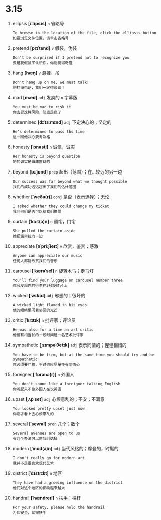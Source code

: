 # 3.15




1. ellipsis **[ɪˈlɪpsɪs]** `n` 省略号
    ```
    To browse to the location of the file, click the ellipsis button
    如要浏览文件位置，请单击省略号
    ```

2. pretend **[prɪˈtend]** `v` 假装，伪装
    ```
    Don't be surprised if I pretend not to recognize you
    要是我假装不认识你，你别觉得奇怪
    ```

3. hang **[hæŋ]** `v` 悬挂，吊
    ```
    Don't hang up on me, we must talk!
    别挂掉电话，我们一定得谈谈！
    ```

4. mad **[mæd]** `adj` 发疯的 `n` 字幕版
    ```
    You must be mad to risk it
    你去冒这种风险，简直是疯了
    ```

5. determined **[dɪˈtɜːmɪnd]** `adj` 下定决心的；坚定的
    ```
    He's determined to pass ths time
    这一回他决心要考及格
    ```

6. honesty **[ˈɒnəsti]** `n` 诚信，诚实
    ```
    Her honesty is beyond question
    她的诚实是毋庸置疑的
    ```

7. beyond **[bɪˈjɒnd]** `prep` 超出（范围）；在...较远的另一边
    ```
    Our success was far beyond what we thought possible
    我们的成功远远超出了我们的估计范围
    ```

8. whether **[ˈweðə(r)]** `conj` 是否（表示选择）；无论
    ```
    I asked whether they could change my ticket
    我问他们是否可以给我们换票
    ```

9. curtain **[ˈkɜːt(ə)n]** `n` 窗帘，门帘
    ```
    She pulled the curtain aside
    她把窗帘拉向一边
    ```

10. appreciate **[əˈpriːʃieɪt]** `v` 欣赏，鉴赏；感激
    ```
    Anyone can appreciate our music
    任何人都能欣赏我们的音乐
    ```

11. carousel **[ˌkærəˈsel]** `n` 旋转木马；走马灯
    ```
    You'll find your luggage on carousel number three
    你会发现你的行李在3号旋转台上
    ```

12. wicked **[ˈwɪkɪd]** `adj` 邪恶的；很坏的
    ```
    A wicked light flamed in his eyes
    他的眼睛里闪着邪恶的光芒
    ```

13. critic **[ˈkrɪtɪk]** `n` 批评家；评论员
    ```
    He was also for a time an art critic
    他曾有相当长的一段时间是一名艺术批评家
    ```

14. sympathetic **[ˌsɪmpəˈθetɪk]** `adj` 表示同情的；惺惺相惜的
    ```
    You have to be firm, but at the same time you should try and be sympathetic
    你必须要严格，不过也应尽量怀有同情心
    ```

15. foreigner **[ˈfɒrənə(r)]** `n` 外国人
    ```
    You don't sound like a foreigner talking English
    你听起来不像外国人在说英语
    ```

16. upset **[ˌʌpˈset]** `adj` 心烦意乱的；不安；不满意
    ```
    You looked pretty upset just now
    你刚才看上去心烦意乱的
    ```

17. several **[ˈsevrəl]** `pron` 几个；数个
    ```
    Several avenues are open to us
    有几个办法可以供我们选择
    ```

18. modern **[ˈmɒd(ə)n]** `adj` 当代风格的；摩登的，时髦的
    ```
    I don't really go for modern art
    我并不是很喜欢现代艺术
    ```

19. district **[ˈdɪstrɪkt]** `n` 地区
    ```
    They have had a growing influence on the district
    他们对这个地区的影响越来越大
    ```

20. handrail **[ˈhændreɪl]** `n` 扶手；栏杆
    ```
    For your safety, please hold the handrail
    为保安全，紧握扶手
    ```
